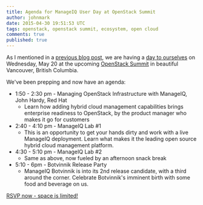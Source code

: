 ```yaml
---
title: Agenda for ManageIQ User Day at OpenStack Summit
author: johnmark
date: 2015-04-30 19:51:53 UTC
tags: openstack, openstack summit, ecosystem, open cloud
comments: true
published: true
---
```


As I mentioned in a [previous blog post](/blog/2015/04/manageiq-at-openstack-summit/), we are having a [day to ourselves](http://miq-oss-cday.eventbrite.com/) on Wednesday, May 20 at the upcoming [OpenStack Summit](https://www.openstack.org/summit/vancouver-2015/) in beautiful Vancouver, British Columbia. 

We've been prepping and now have an agenda:

- 1:50 - 2:30 pm - Managing OpenStack Infrastructure with ManageIQ, John Hardy, Red Hat
  - Learn how adding hybrid cloud management capabilities brings enterprise readiness to OpenStack, by the product manager who makes it go for customers
- 2:40 - 4:10 pm - ManageIQ Lab #1
  - This is an opportunity to get your hands dirty and work with a live ManageIQ deployment. Learn what makes it the leading open source hybrid cloud management platform. 
- 4:30 - 5:10 pm - ManageIQ Lab #2
  - Same as above, now fueled by an afternoon snack break
- 5:10 - 6pm - Botvinnik Release Party
  - ManageIQ Botvinnik is into its 2nd release candidate, with a third around the corner. Celebrate Botvinnik's imminent birth with some food and beverage on us. 
  
[RSVP now - space is limited!](http://miq-oss-cday.eventbrite.com/)
